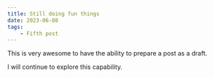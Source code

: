 ```yaml
---
title: Still doing fun things
date: 2023-06-08
tags:
    - Fifth post
---
```

This is very awesome to have the ability to prepare a post as a draft.

I will continue to explore this capability.
